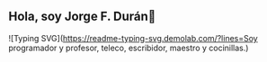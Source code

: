 ## Hola, soy Jorge F. Durán👋

![Typing SVG](https://readme-typing-svg.demolab.com/?lines=Soy programador y profesor, teleco, escribidor, maestro y cocinillas.)
